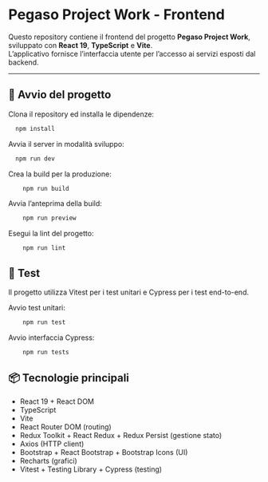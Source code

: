 # Pegaso Project Work - Frontend

Questo repository contiene il frontend del progetto **Pegaso Project Work**, sviluppato con **React 19**, **TypeScript** e **Vite**.  
L’applicativo fornisce l’interfaccia utente per l’accesso ai servizi esposti dal backend.

---

## 🚀 Avvio del progetto

Clona il repository ed installa le dipendenze:

```bash
  npm install
```

Avvia il server in modalità sviluppo:
```bash
  npm run dev
```

Crea la build per la produzione:
```bash
    npm run build
```

Avvia l’anteprima della build:
```bash
    npm run preview
```

Esegui la lint del progetto:
```bash
    npm run lint
```

## 🧪 Test

Il progetto utilizza Vitest per i test unitari e Cypress per i test end-to-end.

Avvio test unitari:
```bash
    npm run test
```

Avvio interfaccia Cypress:
```bash
    npm run tests
```

## 📦 Tecnologie principali

- React 19 + React DOM
- TypeScript
- Vite
- React Router DOM (routing)
- Redux Toolkit + React Redux + Redux Persist (gestione stato)
- Axios (HTTP client)
- Bootstrap + React Bootstrap + Bootstrap Icons (UI)
- Recharts (grafici)
- Vitest + Testing Library + Cypress (testing)